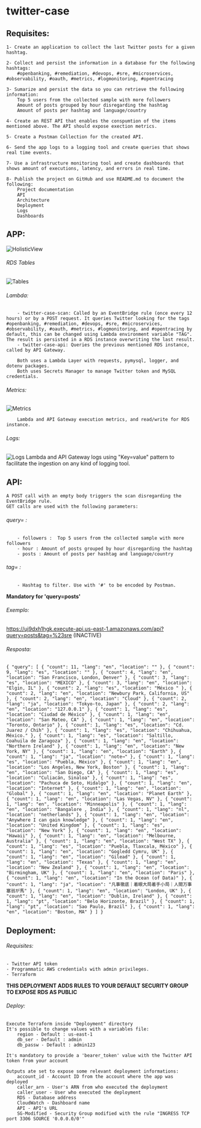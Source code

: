 # twitter-case

## Requisites:

    1- Create an application to collect the last Twitter posts for a given hashtag.

    2- Collect and persist the information in a database for the following hashtags:
        #openbanking, #remediation, #devops, #sre, #microservices, #observability, #oauth, #metrics, #logmonitoring, #opentracing

    3- Sumarize and persist the data so you can retrieve the following information:
        Top 5 users from the collected sample with more followers
        Amount of posts grouped by hour disregarding the hashtag
        Amount of posts per hashtag and language/country

    4- Create an REST API that enables the conspumtion of the items mentioned above. The API should expose exection metrics.

    5- Create a Postman Collection for the created API.

    6- Send the app logs to a logging tool and create queries that shows real time events.

    7- Use a infrastructure monitoring tool and create dashboards that shows amount of executions, latency, and errors in real time.

    8- Publish the project on GitHub and use README.md to document the following:
        Project documentation
        API
        Architecture
        Deployment
        Logs 
        Dashboards
        
## APP:

   ![HolisticView](/img/Holistic.png)
   
   ###### RDS Tables
   ![Tables](/img/Tables.png)

   ###### Lambda:

        - twitter-case-scan: Called by an EventBridge rule (once every 12 hours) or by a POST request. It queries Twitter looking for the tags #openbanking, #remediation, #devops, #sre, #microservices, #observability, #oauth, #metrics, #logmonitoring, and #opentracing by default, this can be changed using Lambda environment variable "TAG". The result is persisted in a RDS instance overwriting the last result.
        - twitter-case-api: Queries the previous mentioned RDS instance, called by API Gateway.

        Both uses a Lambda Layer with requests, pymysql, logger, and dotenv packages.
        Both uses Secrets Manager to manage Twitter token and MySQL credentials.
        
   ###### Metrics:
   ![Metrics](/img/Metrics.png)

        Lambda and API Gateway execution metrics, and read/write for RDS instance. 
   ###### Logs:
   ![Logs](/img/Logs.png)
        Lambda and API Gateway logs using "Key=value" pattern to facilitate the ingestion on any kind of logging tool.

## API:
   
    A POST call with an empty body triggers the scan disregarding the EventBridge rule.
    GET calls are used with the following parameters:

   ###### query= :
        - followers :  Top 5 users from the collected sample with more followers
        - hour : Amount of posts grouped by hour disregarding the hashtag
        - posts : Amount of posts per hashtag and language/country
   ###### tag= :
        - Hashtag to filter. Use with '#' to be encoded by Postman.

   **Mandatory for 'query=posts'**
        
   ###### Exemplo:
   https://uj9dxh1hgk.execute-api.us-east-1.amazonaws.com/api?query=posts&tag=%23sre   (INACTIVE)
   ###### Resposta:
   `{
    "query": [
        {
            "count": 11,
            "lang": "en",
            "location": ""
        },
        {
            "count": 9,
            "lang": "es",
            "location": ""
        },
        {
            "count": 4,
            "lang": "en",
            "location": "San Francisco, London, Denver"
        },
        {
            "count": 3,
            "lang": "es",
            "location": "MEXICO"
        },
        {
            "count": 3,
            "lang": "en",
            "location": "Elgin, IL"
        },
        {
            "count": 2,
            "lang": "es",
            "location": "México "
        },
        {
            "count": 2,
            "lang": "en",
            "location": "Newbury Park, California, US"
        },
        {
            "count": 2,
            "lang": "en",
            "location": "Cloud"
        },
        {
            "count": 2,
            "lang": "ja",
            "location": "Tokyo-to, Japan"
        },
        {
            "count": 2,
            "lang": "en",
            "location": "127.0.0.1"
        },
        {
            "count": 1,
            "lang": "es",
            "location": "Ciudad de México"
        },
        {
            "count": 1,
            "lang": "en",
            "location": "San Mateo, CA"
        },
        {
            "count": 1,
            "lang": "en",
            "location": "Toronto, Ontario"
        },
        {
            "count": 1,
            "lang": "es",
            "location": "Cd. Juarez / Chih"
        },
        {
            "count": 1,
            "lang": "es",
            "location": "Chihuahua, México."
        },
        {
            "count": 1,
            "lang": "es",
            "location": "Saltillo, Coahuila de Zaragoza"
        },
        {
            "count": 1,
            "lang": "en",
            "location": "Northern Ireland"
        },
        {
            "count": 1,
            "lang": "en",
            "location": "New York, NY"
        },
        {
            "count": 1,
            "lang": "en",
            "location": "Earth"
        },
        {
            "count": 1,
            "lang": "ja",
            "location": "note→"
        },
        {
            "count": 1,
            "lang": "es",
            "location": "Puebla, México"
        },
        {
            "count": 1,
            "lang": "en",
            "location": "Los Angeles, New York, Boston"
        },
        {
            "count": 1,
            "lang": "en",
            "location": "San Diego, CA"
        },
        {
            "count": 1,
            "lang": "es",
            "location": "Culiacán, Sinaloa"
        },
        {
            "count": 1,
            "lang": "es",
            "location": "Pachuca de Soto, Hidalgo"
        },
        {
            "count": 1,
            "lang": "en",
            "location": "Internet"
        },
        {
            "count": 1,
            "lang": "en",
            "location": "Global"
        },
        {
            "count": 1,
            "lang": "en",
            "location": "Planet Earth"
        },
        {
            "count": 1,
            "lang": "en",
            "location": "Las Vegas, NV"
        },
        {
            "count": 1,
            "lang": "en",
            "location": "Minneapolis"
        },
        {
            "count": 1,
            "lang": "en",
            "location": "Bangalore , India"
        },
        {
            "count": 1,
            "lang": "nl",
            "location": "netherlands"
        },
        {
            "count": 1,
            "lang": "en",
            "location": "Anywhere I can gain knowledge"
        },
        {
            "count": 1,
            "lang": "en",
            "location": "United Kingdom"
        },
        {
            "count": 1,
            "lang": "es",
            "location": "New York"
        },
        {
            "count": 1,
            "lang": "en",
            "location": "Hawaii"
        },
        {
            "count": 1,
            "lang": "en",
            "location": "Melbourne, Australia"
        },
        {
            "count": 1,
            "lang": "en",
            "location": "West TX"
        },
        {
            "count": 1,
            "lang": "es",
            "location": "Puebla, Tlaxcala, México"
        },
        {
            "count": 1,
            "lang": "en",
            "location": "Gogledd Cymru, UK"
        },
        {
            "count": 1,
            "lang": "en",
            "location": "Gilead"
        },
        {
            "count": 1,
            "lang": "en",
            "location": "Texas"
        },
        {
            "count": 1,
            "lang": "en",
            "location": "New Zealand"
        },
        {
            "count": 1,
            "lang": "en",
            "location": "Birmingham, UK"
        },
        {
            "count": 1,
            "lang": "en",
            "location": "Paris"
        },
        {
            "count": 1,
            "lang": "en",
            "location": "In the Ocean (of Data)"
        },
        {
            "count": 1,
            "lang": "ja",
            "location": "凡事徹底｜着眼大局着手小局｜人間万事塞翁が馬"
        },
        {
            "count": 1,
            "lang": "en",
            "location": "London, UK"
        },
        {
            "count": 1,
            "lang": "en",
            "location": "Dublin, Ireland"
        },
        {
            "count": 1,
            "lang": "pt",
            "location": "Belo Horizonte, Brazil"
        },
        {
            "count": 1,
            "lang": "pt",
            "location": "Sao Paulo, Brazil"
        },
        {
            "count": 1,
            "lang": "en",
            "location": "Boston, MA"
        }
      ]
      }`


## Deployment:
###### Requisites:
    - Twitter API token
    - Programmatic AWS credentials with admin privileges.
    - Terraform
   **THIS DEPLOYMENT ADDS RULES TO YOUR DEFAULT SECURITY GROUP TO EXPOSE RDS AS PUBLIC**
    
###### Deploy:

    Execute Terraform inside "Deployment" directory
    It's possible to change values with a variables file:
        region - Default : us-east-1
        db_ser - Default : admin
        db_passw - Default : admin123
    
    It's mandatory to provide a 'bearer_token' value with the Twitter API token from your account

    Outputs ate set to expose some relevant deployment informations:
        account_id - Account ID from the account where the app was deployed
        caller_arn - User's ARN from who executed the deployment
        caller_user - User who executed the deployment
        RDS - Database address
        CloudWatch - Dashboard name
        API - API's URL
        SG-Modified - Security Group modified with the rule "INGRESS TCP port 3306 SOURCE '0.0.0.0/0'"

